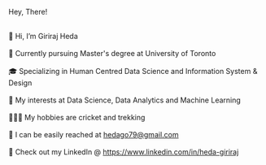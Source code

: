 Hey, There!

<br> 👋 Hi, I’m Giriraj Heda </br>
<br> 🏫 Currently pursuing Master's degree at University of Toronto </br>
<br> 🎓 Specializing in Human Centred Data Science and Information System & Design </br>
<br> 🧐 My interests at Data Science, Data Analytics and Machine Learning </br>
<br> 🤾🏻‍♂️ My hobbies are cricket and trekking </br>
<br> 📩 I can be easily reached at hedago79@gmail.com </br>
<br> 🔗 Check out my LinkedIn @ https://www.linkedin.com/in/heda-giriraj </br>

